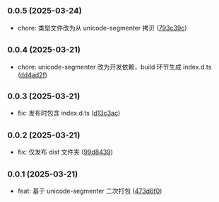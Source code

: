 ## <small>0.0.5 (2025-03-24)</small>

* chore: 类型文件改为从 unicode-segmenter 拷贝 ([793c39c](https://github.com/xiaweiss/miniprogram-unicode-segmenter/commit/793c39c))

## <small>0.0.4 (2025-03-21)</small>

* chore: unicode-segmenter 改为开发依赖，build 环节生成 index.d.ts ([dd4ad2f](https://github.com/xiaweiss/miniprogram-unicode-segmenter/commit/dd4ad2f))

## <small>0.0.3 (2025-03-21)</small>

* fix: 发布时包含 index.d.ts ([d13c3ac](https://github.com/xiaweiss/miniprogram-unicode-segmenter/commit/d13c3ac))

## <small>0.0.2 (2025-03-21)</small>

* fix: 仅发布 dist 文件夹 ([99d8439](https://github.com/xiaweiss/miniprogram-unicode-segmenter/commit/99d8439))

## <small>0.0.1 (2025-03-21)</small>

* feat: 基于 unicode-segmenter 二次打包 ([473d6f0](https://github.com/xiaweiss/miniprogram-unicode-segmenter/commit/473d6f0))
